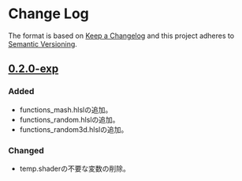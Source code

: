 # Change Log

The format is based on [Keep a Changelog](http://keepachangelog.com/)
and this project adheres to [Semantic Versioning](http://semver.org/).

## [0.2.0-exp]
### Added
- functions_mash.hlslの追加。
- functions_random.hlslの追加。
- functions_random3d.hlslの追加。

### Changed
- temp.shaderの不要な変数の削除。


[0.2.0-exp]: https://github.com/r-delta-c/DeltaField-Shader-Commons/compare/0.1.0-exp.1...0.2.0-exp.1


<!--
## [Unreleased]

[Unreleased]: https://github.com/r-delta-c/DeltaField-Shader-Commons/compare/0.1.0-exp.1...0.1.0-exp.1

-->